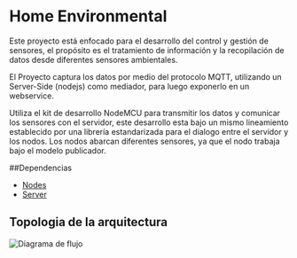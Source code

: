 # Home Environmental
Este proyecto está enfocado para el desarrollo del control y gestión de sensores, el propósito es el tratamiento de información y la recopilación de datos desde diferentes sensores ambientales.

El Proyecto captura los datos por medio del protocolo MQTT, utilizando un Server-Side (nodejs) como mediador, para luego exponerlo en un webservice. 

Utiliza el kit de desarrollo NodeMCU para transmitir los datos y comunicar los sensores con el servidor, este desarrollo esta bajo un mismo lineamiento establecido por una librería estandarizada para el dialogo entre el servidor y los nodos.  Los nodos abarcan diferentes sensores, ya que el nodo trabaja bajo el modelo publicador. 

##Dependencias

- [Nodes](https://github.com/raalzate/home-environmental/tree/master/nodes)
- [Server](https://github.com/raalzate/home-environmental/tree/master/server)

## Topologia de la arquitectura 

![Diagrama de flujo](https://raw.githubusercontent.com/raalzate/home-environmental/master/asserts/topologia.png)

